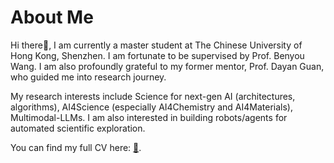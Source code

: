 # About Me

Hi there👋, I am currently a master student at The Chinese University of Hong Kong, Shenzhen. I am fortunate to be supervised by Prof. Benyou Wang. I am also profoundly grateful to my former mentor, Prof. Dayan Guan, who guided me into research journey.

My research interests include Science for next-gen AI (architectures, algorithms), AI4Science (especially AI4Chemistry and AI4Materials), Multimodal-LLMs. I am also interested in building robots/agents for automated scientific exploration.

You can find my full CV here: [📄](/assets/files/Zhengzhao_CV_en.pdf).